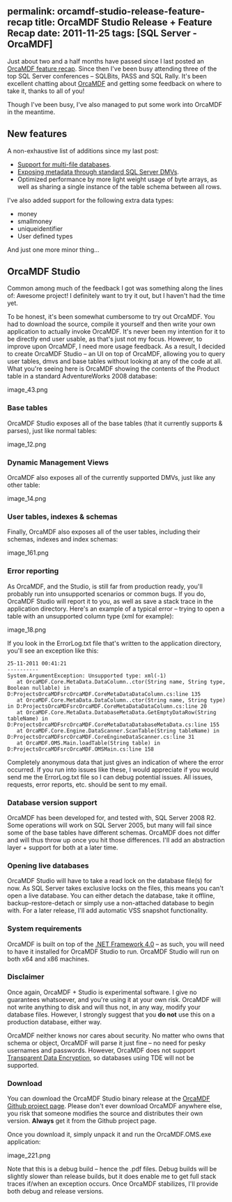 permalink: orcamdf-studio-release-feature-recap
title: OrcaMDF Studio Release + Feature Recap
date: 2011-11-25
tags: [SQL Server - OrcaMDF]
---
Just about two and a half months have passed since I last posted an [OrcaMDF feature recap](/orcamdf-feature-recap). Since then I've been busy attending three of the top SQL Server conferences – SQLBits, PASS and SQL Rally. It's been excellent chatting about [OrcaMDF](/introducing-orcamdf) and getting some feedback on where to take it, thanks to all of you!

<!-- more -->

Though I've been busy, I've also managed to put some work into OrcaMDF in the meantime.

## New features

A non-exhaustive list of additions since my last post:

* [Support for multi-file databases](/orcamdf-now-supports-databases-with-multiple-data-files).
* [Exposing metadata through standard SQL Server DMVs](/orcamdf-now-exposes-metadata-through-system-dmvs).
* Optimized performance by more light weight usage of byte arrays, as well as sharing a single instance of the table schema between all rows.

I've also added support for the following extra data types:

* money
* smallmoney
* uniqueidentifier
* User defined types

And just one more minor thing...

## OrcaMDF Studio

Common among much of the feedback I got was something along the lines of: Awesome project! I definitely want to try it out, but I haven't had the time yet.

To be honest, it's been somewhat cumbersome to try out OrcaMDF. You had to download the source, compile it yourself and then write your own application to actually invoke OrcaMDF. It's never been my intention for it to be directly end user usable, as that's just not my focus. However, to improve upon OrcaMDF, I need more usage feedback. As a result, I decided to create OrcaMDF Studio – an UI on top of OrcaMDF, allowing you to query user tables, dmvs and base tables without looking at any of the code at all. What you're seeing here is OrcaMDF showing the contents of the Product table in a standard AdventureWorks 2008 database:

image_43.png

### Base tables

OrcaMDF Studio exposes all of the base tables (that it currently supports & parses), just like normal tables:

image_12.png

### Dynamic Management Views

OrcaMDF also exposes all of the currently supported DMVs, just like any other table:

image_14.png

### User tables, indexes & schemas

Finally, OrcaMDF also exposes all of the user tables, including their schemas, indexes and index schemas:

image_161.png

### Error reporting

As OrcaMDF, and the Studio, is still far from production ready, you'll probably run into unsupported scenarios or common bugs. If you do, OrcaMDF Studio will report it to you, as well as save a stack trace in the application directory. Here's an example of a typical error – trying to open a table with an unsupported column type (xml for example):

image_18.png

If you look in the ErrorLog.txt file that's written to the application directory, you'll see an exception like this:

```
25-11-2011 00:41:21
----------
System.ArgumentException: Unsupported type: xml(-1)
   at OrcaMDF.Core.MetaData.DataColumn..ctor(String name, String type, Boolean nullable) in D:ProjectsOrcaMDFsrcOrcaMDF.CoreMetaDataDataColumn.cs:line 135
   at OrcaMDF.Core.MetaData.DataColumn..ctor(String name, String type) in D:ProjectsOrcaMDFsrcOrcaMDF.CoreMetaDataDataColumn.cs:line 20
   at OrcaMDF.Core.MetaData.DatabaseMetaData.GetEmptyDataRow(String tableName) in D:ProjectsOrcaMDFsrcOrcaMDF.CoreMetaDataDatabaseMetaData.cs:line 155
   at OrcaMDF.Core.Engine.DataScanner.ScanTable(String tableName) in D:ProjectsOrcaMDFsrcOrcaMDF.CoreEngineDataScanner.cs:line 31
   at OrcaMDF.OMS.Main.loadTable(String table) in D:ProjectsOrcaMDFsrcOrcaMDF.OMSMain.cs:line 158
```

Completely anonymous data that just gives an indication of where the error occurred. If you run into issues like these, I would appreciate if you would send me the ErrorLog.txt file so I can debug potential issues. All issues, requests, error reports, etc. should be sent to my email.

### Database version support

OrcaMDF has been developed for, and tested with, SQL Server 2008 R2. Some operations will work on SQL Server 2005, but many will fail since some of the base tables have different schemas. OrcaMDF does not differ and will thus throw up once you hit those differences. I'll add an abstraction layer + support for both at a later time.

### Opening live databases

OrcaMDF Studio will have to take a read lock on the database file(s) for now. As SQL Server takes exclusive locks on the files, this means you can't open a live database. You can either detach the database, take it offline, backup-restore-detach or simply use a non-attached database to begin with. For a later release, I'll add automatic VSS snapshot functionality.

### System requirements

OrcaMDF is built on top of the [.NET Framework 4.0](http://www.microsoft.com/download/en/details.aspx?id=17851) – as such, you will need to have it installed for OrcaMDF Studio to run. OrcaMDF Studio will run on both x64 and x86 machines.

### Disclaimer

Once again, OrcaMDF + Studio is experimental software. I give no guarantees whatsoever, and you're using it at your own risk. OrcaMDF will not write anything to disk and will thus not, in any way, modify your database files. However, I strongly suggest that you **do not** use this on a production database, either way.

OrcaMDF neither knows nor cares about security. No matter who owns that schema or object, OrcaMDF will parse it just fine – no need for pesky usernames and passwords. However, OrcaMDF does not support [Transparent Data Encryption](http://msdn.microsoft.com/en-us/library/bb934049.aspx), so databases using TDE will not be supported.

### Download

You can download the OrcaMDF Studio binary release at the [OrcaMDF Github project page](https://github.com/improvedk/OrcaMDF/downloads). Please don't ever download OrcaMDF anywhere else, you risk that someone modifies the source and distributes their own version. **Always** get it from the Github project page.

Once you download it, simply unpack it and run the OrcaMDF.OMS.exe application:

image_221.png

Note that this is a debug build – hence the .pdf files. Debug builds will be slightly slower than release builds, but it does enable me to get full stack traces if/when an exception occurs. Once OrcaMDF stabilizes, I'll provide both debug and release versions.
